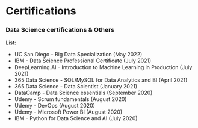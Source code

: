 # Certifications 
### Data Science certifications & Others

List:

- UC San Diego - Big Data Specialization (May 2022)
- IBM - Data Science Professional Certificate (July 2021)
- DeepLearning.AI - Introduction to Machine Learning in Production (July 2021)
- 365 Data Science - SQL/MySQL for Data Analytics and BI (April 2021)
- 365 Data Science - Data Scientist (January 2021)
- DataCamp - Data Science essentials (September 2020)
- Udemy - Scrum fundamentals (August 2020)
- Udemy - DevOps (August 2020)
- Udemy - Microsoft Power BI (August 2020)
- IBM - Python for Data Science and AI (July 2020)
